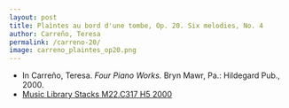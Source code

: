 ```yaml
---
layout: post
title: Plaìntes au bord d'une tombe, Op. 20. Six melodies, No. 4
author: Carreño, Teresa
permalink: /carreno-20/
image: carreno_plaintes_op20.png
---
```


- In Carreño, Teresa. *Four Piano Works.* Bryn Mawr, Pa.: Hildegard Pub., 2000.
- <a href="https://tufts-primo.hosted.exlibrisgroup.com/permalink/f/bnf7qa/01TUN_ALMA21107559280003851" target="_blank">Music Library Stacks M22.C317 H5 2000</a>
